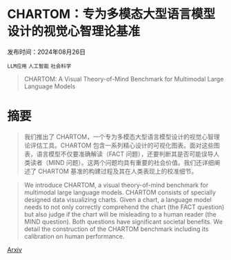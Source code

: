 # CHARTOM：专为多模态大型语言模型设计的视觉心智理论基准

发布时间：2024年08月26日

`LLM应用` `人工智能` `社会科学`

> CHARTOM: A Visual Theory-of-Mind Benchmark for Multimodal Large Language Models

# 摘要

> 我们推出了 CHARTOM，一个专为多模态大型语言模型设计的视觉心智理论评估工具。CHARTOM 包含一系列精心设计的可视化图表。面对这些图表，语言模型不仅要准确解读（FACT 问题），还要判断其是否可能误导人类读者（MIND 问题）。这两个问题均具有重要的社会价值。我们还详细阐述了 CHARTOM 基准的构建过程及其在人类表现上的校准细节。

> We introduce CHARTOM, a visual theory-of-mind benchmark for multimodal large language models. CHARTOM consists of specially designed data visualizing charts. Given a chart, a language model needs to not only correctly comprehend the chart (the FACT question) but also judge if the chart will be misleading to a human reader (the MIND question). Both questions have significant societal benefits. We detail the construction of the CHARTOM benchmark including its calibration on human performance.

[Arxiv](https://arxiv.org/abs/2408.14419)